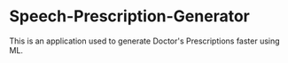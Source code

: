 # Speech-Prescription-Generator
This is an application used to generate Doctor's Prescriptions faster using ML.

